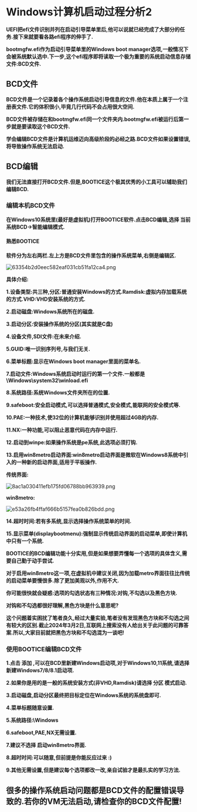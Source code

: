 # Windows计算机启动过程分析2

  **UEFI把efi文件识别并列在启动引导菜单里后,他可以说就已经完成了大部分的任务.接下来就要看各路efi程序的伸手了.**

  **bootmgfw.efi作为启动引导菜单里的Windows boot manager选项,一般情况下会被系统默认选中.下一步,这个efi程序即将读取一个极为重要的系统启动信息存储文件:BCD文件.**

## BCD文件

  **BCD文件是一个记录着各个操作系统启动引导信息的文件.他在本质上属于一个注册表文件.它的体积很小,毕竟几行代码不会占用很大空间.**

  **BCD文件被存储在和bootmgfw.efi同一个文件夹内.bootmgfw.efi被运行后第一步就是要读取这个BCD文件.**

  **学会编辑BCD文件是计算机运维迈向高级阶段的必经之路.BCD文件如果设置错误,将导致操作系统无法启动.**

## BCD编辑

  **我们无法直接打开BCD文件.但是,BOOTICE这个极其优秀的小工具可以辅助我们编辑BCD.**

### 编辑本机BCD文件

  **在Windows10系统里(最好是虚拟机)打开BOOTICE软件.点击BCD编辑,选择 当前系统BCD->智能编辑模式.**

#### 熟悉BOOTICE

  **软件分为左右两栏.左上方是BCD文件里包含的操作系统菜单,右侧是编辑区.**

![63354b2d0eec582eaf031cb51fa12ca4.png](https://i.miji.bid/2024/03/02/63354b2d0eec582eaf031cb51fa12ca4.png)

  **具体介绍:**

  **1.设备类型:共三种,分区:普通安装Windows的方式.Ramdisk:虚拟内存加载系统的方式.VHD:VHD安装系统的方式.**

  **2.启动磁盘:Windows系统所在的磁盘.**

  **3.启动分区:安装操作系统的分区(其实就是C盘)**

  **4.设备文件,SDI文件:在未来介绍.**

  **5.GUID:唯一识别序列号,与我们无关.**

  **6.菜单标题:显示在Windows boot manager里面的菜单名.**

  **7.启动文件:Windows系统启动时运行的第一个文件.一般都是 \Windows\system32\winload.efi**

  **8.系统路径:系统Windows文件夹所在的位置.**

  **9.safeboot:安全启动模式,可以选择普通模式,安全模式,能联网的安全模式等.**

  **10.PAE:一种技术,使32位的计算机能够识别并使用超过4GB的内存.**

  **11.NX:一种功能,可以阻止恶意代码在内存中运行.**

  **12.启动到winpe:如果操作系统是pe系统,此选项必须打钩.**

  **13.启用win8metro启动界面:win8metro启动界面是微软在Windows8系统中引入的一种新的启动界面,适用于平板操作.**

  **传统界面:**

![8ac1a030411efb175fd06788bb963939.png](https://i.miji.bid/2024/03/02/8ac1a030411efb175fd06788bb963939.png)

 **win8metro:**

![e53a26fb4ffaf666b5157fea0b826bdd.png](https://i.miji.bid/2024/03/02/e53a26fb4ffaf666b5157fea0b826bdd.png)

  **14.超时时间:若有多系统,显示选择操作系统菜单的时间.**

  **15.显示菜单(displaybootmenu):强制显示传统启动界面的启动菜单,即使计算机中只有一个系统.**

  **BOOTICE的BCD编辑功能十分实用,但是如果想要弄懂每一个选项的具体含义,需要自己勤于动手尝试.**

  **对于启用win8metro这一项,在虚拟机中建议关闭,因为加载metro界面往往比传统的启动菜单要慢很多.除了更加美观以外,作用不大.**

  **你可能很快就会疑惑:选项的勾选状态有三种情况:对钩,不勾选以及黑色方块.**

  **对钩和不勾选都很好理解,黑色方块是什么意思呢?**

  **这个问题着实困扰了笔者良久,经过大量实验,笔者没有发现黑色方块和不勾选之间有较大的区别.截止2024年3月2日,互联网上搜索没有人给出关于此问题的可靠答案.所以,大家目前就把黑色方块和不勾选混为一谈吧!**

### 使用BOOTICE编辑BCD文件

  **1.点击 添加 ,可以在BCD里新建Windows启动项,对于Windows10,11系统,请选择新建Windows7/8/8.1启动项.**

  **2.如果你是用的是一般的系统安装方式(非VHD,Ramdisk)请选择 分区 模式启动.**

  **3.启动磁盘,启动分区最终把目标定位在Windows系统的系统盘即可.**

  **4.菜单标题随意设置.**

  **5.系统路径:\Windows**

  **6.safeboot,PAE,NX无需设置.**

  **7.建议不选择 启动win8metro界面.**

  **8.超时时间:可以随意,但前提是你能反应过来 :)**

  **9.其他无需设置,但是建议每个选项都改一改,亲自试验才是最扎实的学习方法.**

## 很多的操作系统启动问题都是BCD文件的配置错误导致的.若你的VM无法启动,请检查你的BCD文件配置!

